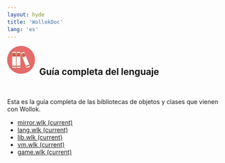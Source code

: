```yaml
---
layout: hyde
title: 'WollokDoc'
lang: 'es'
--- 
```


<div class="container">
<img src="/images/documentation/wollokDoc.png" height="64" width="64" align="left" style="padding: 0px;"/>
<br>
<h2>&nbsp;&nbsp;Guía completa del lenguaje</h2>
<br>
</div>

<div class="container">
<p>
	Esta es la guía completa de las bibliotecas de objetos y clases que vienen con Wollok.
</p>
</div>

<div class="container">
	<ul class="nav breadcrumb nav-tabs nav-justified" role="tablist">
		<li class="nav-item">
			<a id="mirror" class="nav-link wollokNavLink" href="javascript:selectFile('mirror')">mirror.wlk <span class="sr-only">(current)</span></a>
		</li>
		 <li class="nav-item">
			<a id="lang" class="nav-link wollokNavLink" href="javascript:selectFile('lang')">lang.wlk <span class="sr-only">(current)</span></a>
		</li>
		 <li class="nav-item">
			<a id="lib" class="nav-link wollokNavLink" href="javascript:selectFile('lib')">lib.wlk <span class="sr-only">(current)</span></a>
		</li>
		 <li class="nav-item">
			<a id="vm" class="nav-link wollokNavLink" href="javascript:selectFile('vm')">vm.wlk <span class="sr-only">(current)</span></a>
		</li>
		 <li class="nav-item">
			<a id="game" class="nav-link wollokNavLink" href="javascript:selectFile('game')">game.wlk <span class="sr-only">(current)</span></a>
		</li>
	</ul>
</div>

<div class="tab-content card container">
	<div id="content" style="padding-top: 1rem;"/>
</div>

<script>
selectFile("lang")
</script>
